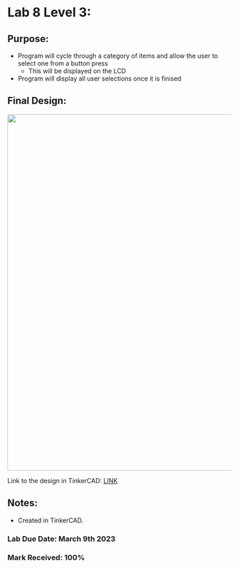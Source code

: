 # Lab 8 Level 3:

## Purpose:
- Program will cycle through a category of items and allow the user to select one from a button press
  - This will be displayed on the LCD
- Program will display all user selections once it is finised

## Final Design:

<p align="center">
<img width="800" src="https://github.com/matthewantonis-georgiancollege/IOT_COMP1045/assets/122380719/fca48a8c-af56-46ed-9316-b99c0974d33d">
<p/>

Link to the design in TinkerCAD: [LINK](https://www.tinkercad.com/things/2XbuaU3nfaj?sharecode=SsTaHX1S_9DixST0QmJqiQ_LznedeNxmDd37p6lG-M4)

## Notes: 
- Created in TinkerCAD.

### Lab Due Date: March 9th 2023
### Mark Received: 100%
